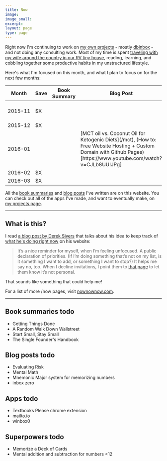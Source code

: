 ```yaml
---
title: Now
image:
image_small:
excerpt:
layout: page
type: page
---
```


Right now I'm continuing to work on [my own projects](/projects) - mostly [dbinbox](https://dbinbox.com) - and not doing any consulting work. Most of my time is spent [traveling with my wife around the country in our RV tiny house](http://gogo.gen.co), reading, learning, and cobbling together some productive habits in my unstructured lifestyle.

Here's what I'm focused on this month, and what I plan to focus on for the next few months:

<style>td:nth-child(1) {white-space: nowrap;}</style>

<table class="table">
  <thead>
    <tr>
      <th>Month</th>
      <th>Save</th>
      <th>Book Summary</th>
      <th>Blog Post</th>
      <th>App</th>
      <th>Superpower</th>
    </tr>
  </thead>
  <tbody>
    <tr class="success">
      <td>2015-11</td>
      <td>$X</td>
      <td></td>
      <td></td>
      <td>christian.gen.co (this website), <a href="https://profileflags.parseapp.com/">Profile Flags</a></td>
      <td></td>
    </tr>
    <tr class="success">
      <td>2015-12</td>
      <td>$X</td>
      <td></td>
      <td></td>
      <td></td>
      <td></td>
    </tr>
    <tr class="success">
      <td>2016-01</td>
      <td></td>
      <td></td>
      <td>[MCT oil vs. Coconut Oil for Ketogenic Diets](/mct), (How to: Free Website Hosting + Custom Domain with Github Pages)[https://www.youtube.com/watch?v=CJLb8UUIJPg]</td>
      <td></td>
      <td></td>
    </tr>
    <tr class="active ">
      <td>2016-02</td>
      <td>$X</td>
      <td></td>
      <td></td>
      <td></td>
      <td></td>
    </tr>
    <tr class="">
      <td>2016-03</td>
      <td>$X</td>
      <td></td>
      <td></td>
      <td></td>
      <td></td>
    </tr>
  </tbody>
</table>

All the [book summaries](/books) and [blog posts](/posts) I've written are on this website. You can check out all of the apps I've made, and want to eventually make, on [my projects page](/projects).

---

<h2>What is this?</h2>

I read [a blog post by Derek Sivers](https://sivers.org/nowff) that talks about his idea to keep track of [what he's doing right now](https://sivers.org/now) on his website:

> It’s a nice reminder for myself, when I’m feeling unfocused. A public declaration of priorities.
> (If I’m doing something that’s not on my list, is it something I want to add, or something I want to stop?)
> It helps me say no, too. When I decline invitations, I point them to [that page](https://sivers.org/now) to let them know it’s not personal.

That sounds like something that could help me!

For a list of more /now pages, visit [nownownow.com](http://nownownow.com/).

---

## Book summaries todo

* Getting Things Done
* A Random Walk Down Wallstreet
* Start Small, Stay Small
* The Single Founder's Handbook

## Blog posts todo

* Evaluating Risk
* Mental Math
* Mnemonic Major system for memorizing numbers
* inbox zero

## Apps todo

* Textbooks Please chrome extension
* mailto.io
* winbox0

## Superpowers todo

* Memorize a Deck of Cards
* Mental addition and subtraction for numbers &lt;12
